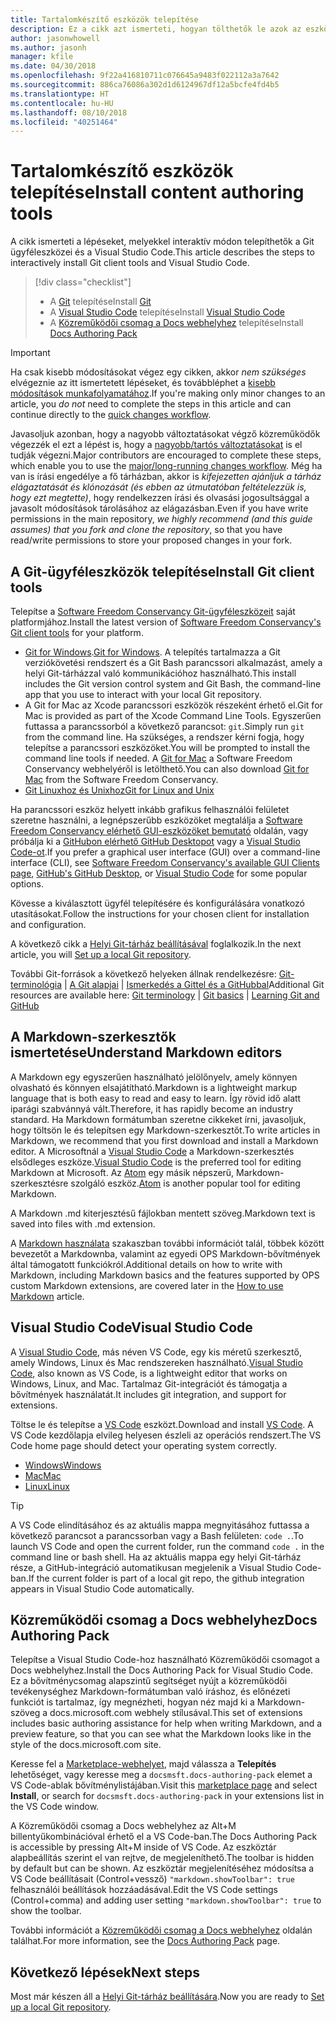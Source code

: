 ```yaml
---
title: Tartalomkészítő eszközök telepítése
description: Ez a cikk azt ismerteti, hogyan tölthetők le azok az eszközök, amelyek a Git használatához és a Markdown-fájlok szerkesztéséhez szükségesek.
author: jasonwhowell
ms.author: jasonh
manager: kfile
ms.date: 04/30/2018
ms.openlocfilehash: 9f22a416810711c076645a9483f022112a3a7642
ms.sourcegitcommit: 886ca76086a302d1d6124967df12a5bcfe4fd4b5
ms.translationtype: HT
ms.contentlocale: hu-HU
ms.lasthandoff: 08/10/2018
ms.locfileid: "40251464"
---
```

# <a name="install-content-authoring-tools"></a><span data-ttu-id="95937-103">Tartalomkészítő eszközök telepítése</span><span class="sxs-lookup"><span data-stu-id="95937-103">Install content authoring tools</span></span>

<span data-ttu-id="95937-104">A cikk ismerteti a lépéseket, melyekkel interaktív módon telepíthetők a Git ügyféleszközei és a Visual Studio Code.</span><span class="sxs-lookup"><span data-stu-id="95937-104">This article describes the steps to interactively install Git client tools and Visual Studio Code.</span></span>
> [!div class="checklist"]
> * <span data-ttu-id="95937-105">A [Git](https://git-scm.com/) telepítése</span><span class="sxs-lookup"><span data-stu-id="95937-105">Install [Git](https://git-scm.com/)</span></span>
> * <span data-ttu-id="95937-106">A [Visual Studio Code](https://code.visualstudio.com/) telepítése</span><span class="sxs-lookup"><span data-stu-id="95937-106">Install [Visual Studio Code](https://code.visualstudio.com/)</span></span>
> * <span data-ttu-id="95937-107">A [Közreműködői csomag a Docs webhelyhez](https://marketplace.visualstudio.com/items?itemName=docsmsft.docs-authoring-pack) telepítése</span><span class="sxs-lookup"><span data-stu-id="95937-107">Install [Docs Authoring Pack](https://marketplace.visualstudio.com/items?itemName=docsmsft.docs-authoring-pack)</span></span>

>[!IMPORTANT]
> <span data-ttu-id="95937-108">Ha csak kisebb módosításokat végez egy cikken, akkor *nem szükséges* elvégeznie az itt ismertetett lépéseket, és továbbléphet a [kisebb módosítások munkafolyamatához](index.md#quick-edits-to-existing-documents).</span><span class="sxs-lookup"><span data-stu-id="95937-108">If you're making only minor changes to an article, you *do not* need to complete the steps in this article and can continue directly to the [quick changes workflow](index.md#quick-edits-to-existing-documents).</span></span>
>
> <span data-ttu-id="95937-109">Javasoljuk azonban, hogy a nagyobb változtatásokat végző közreműködők végezzék el ezt a lépést is, hogy a [nagyobb/tartós változtatásokat](how-to-write-workflows-major.md) is el tudják végezni.</span><span class="sxs-lookup"><span data-stu-id="95937-109">Major contributors are encouraged to complete these steps, which enable you to use the [major/long-running changes workflow](how-to-write-workflows-major.md).</span></span> <span data-ttu-id="95937-110">Még ha van is írási engedélye a fő tárházban, akkor is *kifejezetten ajánljuk a tárház elágaztatását és klónozását (és ebben az útmutatóban feltételezzük is, hogy ezt megtette)*, hogy rendelkezzen írási és olvasási jogosultsággal a javasolt módosítások tárolásához az elágazásban.</span><span class="sxs-lookup"><span data-stu-id="95937-110">Even if you have write permissions in the main repository, *we highly recommend (and this guide assumes) that you fork and clone the repository*, so that you have read/write permissions to store your proposed changes in your fork.</span></span>

## <a name="install-git-client-tools"></a><span data-ttu-id="95937-111">A Git-ügyféleszközök telepítése</span><span class="sxs-lookup"><span data-stu-id="95937-111">Install Git client tools</span></span> 

 <span data-ttu-id="95937-112">Telepítse a [Software Freedom Conservancy Git-ügyféleszközeit](https://git-scm.com/download/) saját platformjához.</span><span class="sxs-lookup"><span data-stu-id="95937-112">Install the latest version of [Software Freedom Conservancy's Git client tools](https://git-scm.com/download/) for your platform.</span></span> 

* <span data-ttu-id="95937-113">[Git for Windows](https://git-scm.com/download/win).</span><span class="sxs-lookup"><span data-stu-id="95937-113">[Git for Windows](https://git-scm.com/download/win).</span></span> <span data-ttu-id="95937-114">A telepítés tartalmazza a Git verziókövetési rendszert és a Git Bash parancssori alkalmazást, amely a helyi Git-tárházzal való kommunikációhoz használható.</span><span class="sxs-lookup"><span data-stu-id="95937-114">This install includes the Git version control system and Git Bash, the command-line app that you use to interact with your local Git repository.</span></span>
* <span data-ttu-id="95937-115">A Git for Mac az Xcode parancssori eszközök részeként érhető el.</span><span class="sxs-lookup"><span data-stu-id="95937-115">Git for Mac is provided as part of the Xcode Command Line Tools.</span></span> <span data-ttu-id="95937-116">Egyszerűen futtassa a parancssorból a következő parancsot: `git`.</span><span class="sxs-lookup"><span data-stu-id="95937-116">Simply run `git` from the command line.</span></span> <span data-ttu-id="95937-117">Ha szükséges, a rendszer kérni fogja, hogy telepítse a parancssori eszközöket.</span><span class="sxs-lookup"><span data-stu-id="95937-117">You will be prompted to install the command line tools if needed.</span></span> <span data-ttu-id="95937-118">A [Git for Mac](https://git-scm.com/download/mac) a Software Freedom Conservancy webhelyéről is letölthető.</span><span class="sxs-lookup"><span data-stu-id="95937-118">You can also download [Git for Mac](https://git-scm.com/download/mac) from the Software Freedom Conservancy.</span></span>
* [<span data-ttu-id="95937-119">Git Linuxhoz és Unixhoz</span><span class="sxs-lookup"><span data-stu-id="95937-119">Git for Linux and Unix</span></span>](https://git-scm.com/download/linux)

<span data-ttu-id="95937-120">Ha parancssori eszköz helyett inkább grafikus felhasználói felületet szeretne használni, a legnépszerűbb eszközöket megtalálja a [Software Freedom Conservancy elérhető GUI-eszközöket bemutató](https://git-scm.com/downloads/guis) oldalán, vagy próbálja ki a [GitHubon elérhető GitHub Desktopot](https://desktop.github.com/) vagy a [Visual Studio Code-ot](https://www.visualstudio.com/products/code-vs.aspx).</span><span class="sxs-lookup"><span data-stu-id="95937-120">If you prefer a graphical user interface (GUI) over a command-line interface (CLI), see [Software Freedom Conservancy's available GUI Clients page](https://git-scm.com/downloads/guis), [GitHub's GitHub Desktop](https://desktop.github.com/), or [Visual Studio Code](https://www.visualstudio.com/products/code-vs.aspx) for some popular options.</span></span>

<span data-ttu-id="95937-121">Kövesse a kiválasztott ügyfél telepítésére és konfigurálására vonatkozó utasításokat.</span><span class="sxs-lookup"><span data-stu-id="95937-121">Follow the instructions for your chosen client for installation and configuration.</span></span>

<span data-ttu-id="95937-122">A következő cikk a [Helyi Git-tárház beállításával](get-started-setup-local.md) foglalkozik.</span><span class="sxs-lookup"><span data-stu-id="95937-122">In the next article, you will [Set up a local Git repository](get-started-setup-local.md).</span></span>

   <span data-ttu-id="95937-123">További Git-források a következő helyeken állnak rendelkezésre: [Git-terminológia](https://help.github.com/articles/github-glossary) | [A Git alapjai](https://git-scm.com/book/en/v2/Getting-Started-Git-Basics) | [Ismerkedés a Gittel és a GitHubbal](https://help.github.com/articles/good-resources-for-learning-git-and-github/)</span><span class="sxs-lookup"><span data-stu-id="95937-123">Additional Git resources are available here: [Git terminology](https://help.github.com/articles/github-glossary) | [Git basics](https://git-scm.com/book/en/v2/Getting-Started-Git-Basics) | [Learning Git and GitHub](https://help.github.com/articles/good-resources-for-learning-git-and-github/)</span></span>

## <a name="understand-markdown-editors"></a><span data-ttu-id="95937-124">A Markdown-szerkesztők ismertetése</span><span class="sxs-lookup"><span data-stu-id="95937-124">Understand Markdown editors</span></span>

<span data-ttu-id="95937-125">A Markdown egy egyszerűen használható jelölőnyelv, amely könnyen olvasható és könnyen elsajátítható.</span><span class="sxs-lookup"><span data-stu-id="95937-125">Markdown is a lightweight markup language that is both easy to read and easy to learn.</span></span> <span data-ttu-id="95937-126">Így rövid idő alatt iparági szabvánnyá vált.</span><span class="sxs-lookup"><span data-stu-id="95937-126">Therefore, it has rapidly become an industry standard.</span></span> <span data-ttu-id="95937-127">Ha Markdown formátumban szeretne cikkeket írni, javasoljuk, hogy töltsön le és telepítsen egy Markdown-szerkesztőt.</span><span class="sxs-lookup"><span data-stu-id="95937-127">To write articles in Markdown, we recommend that you first download and install a Markdown editor.</span></span>  <span data-ttu-id="95937-128">A Microsoftnál a [Visual Studio Code](https://code.visualstudio.com/) a Markdown-szerkesztés elsődleges eszköze.</span><span class="sxs-lookup"><span data-stu-id="95937-128">[Visual Studio Code](https://code.visualstudio.com/) is the preferred tool for editing Markdown at Microsoft.</span></span> <span data-ttu-id="95937-129">Az [Atom](https://atom.io) egy másik népszerű, Markdown-szerkesztésre szolgáló eszköz.</span><span class="sxs-lookup"><span data-stu-id="95937-129">[Atom](https://atom.io) is another popular tool for editing Markdown.</span></span>

<span data-ttu-id="95937-130">A Markdown .md kiterjesztésű fájlokban mentett szöveg.</span><span class="sxs-lookup"><span data-stu-id="95937-130">Markdown text is saved into files with .md extension.</span></span>

<span data-ttu-id="95937-131">A [Markdown használata](how-to-write-use-markdown.md) szakaszban további információt talál, többek között bevezetőt a Markdownba, valamint az egyedi OPS Markdown-bővítmények által támogatott funkciókról.</span><span class="sxs-lookup"><span data-stu-id="95937-131">Additional details on how to write with Markdown, including Markdown basics and the features supported by OPS custom Markdown extensions, are covered later in the [How to use Markdown](how-to-write-use-markdown.md) article.</span></span>

## <a name="visual-studio-code"></a><span data-ttu-id="95937-132">Visual Studio Code</span><span class="sxs-lookup"><span data-stu-id="95937-132">Visual Studio Code</span></span>

<span data-ttu-id="95937-133">A [Visual Studio Code](https://code.visualstudio.com/), más néven VS Code, egy kis méretű szerkesztő, amely Windows, Linux és Mac rendszereken használható.</span><span class="sxs-lookup"><span data-stu-id="95937-133">[Visual Studio Code](https://code.visualstudio.com/), also known as VS Code, is a lightweight editor that works on Windows, Linux, and Mac.</span></span> <span data-ttu-id="95937-134">Tartalmaz Git-integrációt és támogatja a bővítmények használatát.</span><span class="sxs-lookup"><span data-stu-id="95937-134">It includes git integration, and support for extensions.</span></span>

<span data-ttu-id="95937-135">Töltse le és telepítse a [VS Code](https://code.visualstudio.com/) eszközt.</span><span class="sxs-lookup"><span data-stu-id="95937-135">Download and install [VS Code](https://code.visualstudio.com/).</span></span> <span data-ttu-id="95937-136">A VS Code kezdőlapja elvileg helyesen észleli az operációs rendszert.</span><span class="sxs-lookup"><span data-stu-id="95937-136">The VS Code home page should detect your operating system correctly.</span></span>

- [<span data-ttu-id="95937-137">Windows</span><span class="sxs-lookup"><span data-stu-id="95937-137">Windows</span></span>](https://code.visualstudio.com/docs/setup/windows)
- [<span data-ttu-id="95937-138">Mac</span><span class="sxs-lookup"><span data-stu-id="95937-138">Mac</span></span>](https://code.visualstudio.com/docs/setup/mac)
- [<span data-ttu-id="95937-139">Linux</span><span class="sxs-lookup"><span data-stu-id="95937-139">Linux</span></span>](https://code.visualstudio.com/docs/setup/linux)

> [!TIP]
> <span data-ttu-id="95937-140">A VS Code elindításához és az aktuális mappa megnyitásához futtassa a következő parancsot a parancssorban vagy a Bash felületen: `code .`.</span><span class="sxs-lookup"><span data-stu-id="95937-140">To launch VS Code and open the current folder, run the command `code .` in the command line or bash shell.</span></span> <span data-ttu-id="95937-141">Ha az aktuális mappa egy helyi Git-tárház része, a GitHub-integráció automatikusan megjelenik a Visual Studio Code-ban.</span><span class="sxs-lookup"><span data-stu-id="95937-141">If the current folder is part of a local git repo, the github integration appears in Visual Studio Code automatically.</span></span>

## <a name="docs-authoring-pack"></a><span data-ttu-id="95937-142">Közreműködői csomag a Docs webhelyhez</span><span class="sxs-lookup"><span data-stu-id="95937-142">Docs Authoring Pack</span></span>
<span data-ttu-id="95937-143">Telepítse a Visual Studio Code-hoz használható Közreműködői csomagot a Docs webhelyhez.</span><span class="sxs-lookup"><span data-stu-id="95937-143">Install the Docs Authoring Pack for Visual Studio Code.</span></span> <span data-ttu-id="95937-144">Ez a bővítménycsomag alapszintű segítséget nyújt a közreműködői tevékenységhez Markdown-formátumban való íráshoz, és előnézeti funkciót is tartalmaz, így megnézheti, hogyan néz majd ki a Markdown-szöveg a docs.microsoft.com webhely stílusával.</span><span class="sxs-lookup"><span data-stu-id="95937-144">This set of extensions includes basic authoring assistance for help when writing Markdown, and a preview feature, so that you can see what the Markdown looks like in the style of the docs.microsoft.com site.</span></span>

   <span data-ttu-id="95937-145">Keresse fel a [Marketplace-webhelyet](https://marketplace.visualstudio.com/items?itemName=docsmsft.docs-authoring-pack), majd válassza a **Telepítés** lehetőséget, vagy keresse meg a `docsmsft.docs-authoring-pack` elemet a VS Code-ablak bővítménylistájában.</span><span class="sxs-lookup"><span data-stu-id="95937-145">Visit this [marketplace page](https://marketplace.visualstudio.com/items?itemName=docsmsft.docs-authoring-pack) and select **Install**, or search for `docsmsft.docs-authoring-pack` in your extensions list in the VS Code window.</span></span> 

   <span data-ttu-id="95937-146">A Közreműködői csomag a Docs webhelyhez az Alt+M billentyűkombinációval érhető el a VS Code-ban.</span><span class="sxs-lookup"><span data-stu-id="95937-146">The Docs Authoring Pack is accessible by pressing Alt+M inside of VS Code.</span></span> <span data-ttu-id="95937-147">Az eszköztár alapbeállítás szerint el van rejtve, de megjeleníthető.</span><span class="sxs-lookup"><span data-stu-id="95937-147">The toolbar is hidden by default but can be shown.</span></span> <span data-ttu-id="95937-148">Az eszköztár megjelenítéséhez módosítsa a VS Code beállításait (Control+vessző) `"markdown.showToolbar": true` felhasználói beállítások hozzáadásával.</span><span class="sxs-lookup"><span data-stu-id="95937-148">Edit the VS Code settings (Control+comma) and adding user setting `"markdown.showToolbar": true` to show the toolbar.</span></span>

   <span data-ttu-id="95937-149">További információt a [Közreműködői csomag a Docs webhelyhez](how-to-write-docs-auth-pack.md) oldalán találhat.</span><span class="sxs-lookup"><span data-stu-id="95937-149">For more information, see the [Docs Authoring Pack](how-to-write-docs-auth-pack.md) page.</span></span>


## <a name="next-steps"></a><span data-ttu-id="95937-150">Következő lépések</span><span class="sxs-lookup"><span data-stu-id="95937-150">Next steps</span></span>

<span data-ttu-id="95937-151">Most már készen áll a [Helyi Git-tárház beállítására](get-started-setup-local.md).</span><span class="sxs-lookup"><span data-stu-id="95937-151">Now you are ready to [Set up a local Git repository](get-started-setup-local.md).</span></span>

